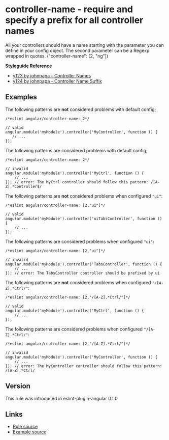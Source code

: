 <!-- WARNING: Generated documentation. Edit docs and examples in the rule and examples file ('rules/controller-name.js', 'examples/controller-name.js'). -->

# controller-name - require and specify a prefix for all controller names

All your controllers should have a name starting with the parameter you can define in your config object.
The second parameter can be a Regexp wrapped in quotes.
("controller-name":  [2, "ng"])

**Styleguide Reference**

* [y123 by johnpapa - Controller Names](https://github.com/johnpapa/angular-styleguide#style-y123)
* [y124 by johnpapa - Controller Name Suffix](https://github.com/johnpapa/angular-styleguide#style-y124)

## Examples

The following patterns are **not** considered problems with default config;

    /*eslint angular/controller-name: 2*/

    // valid
    angular.module('myModule').controller('MyController', function () {
       // ...
    });

The following patterns are considered problems with default config;

    /*eslint angular/controller-name: 2*/

    // invalid
    angular.module('myModule').controller('MyCtrl', function () {
        // ...
    }); // error: The MyCtrl controller should follow this pattern: /[A-Z].*Controller$/

The following patterns are **not** considered problems when configured `"ui"`:

    /*eslint angular/controller-name: [2,"ui"]*/

    // valid
    angular.module('myModule').controller('uiTabsController', function () {
        // ...
    });

The following patterns are considered problems when configured `"ui"`:

    /*eslint angular/controller-name: [2,"ui"]*/

    // invalid
    angular.module('myModule').controller('TabsController', function () {
        // ...
    }); // error: The TabsController controller should be prefixed by ui

The following patterns are **not** considered problems when configured `"/[A-Z].*Ctrl/"`:

    /*eslint angular/controller-name: [2,"/[A-Z].*Ctrl/"]*/

    // valid
    angular.module('myModule').controller('MyCtrl', function () {
        // ...
    });

The following patterns are considered problems when configured `"/[A-Z].*Ctrl/"`:

    /*eslint angular/controller-name: [2,"/[A-Z].*Ctrl/"]*/

    // invalid
    angular.module('myModule').controller('MyController', function () {
        // ...
    }); // error: The MyController controller should follow this pattern: /[A-Z].*Ctrl/

## Version

This rule was introduced in eslint-plugin-angular 0.1.0

## Links

* [Rule source](../rules/controller-name.js)
* [Example source](../examples/controller-name.js)
